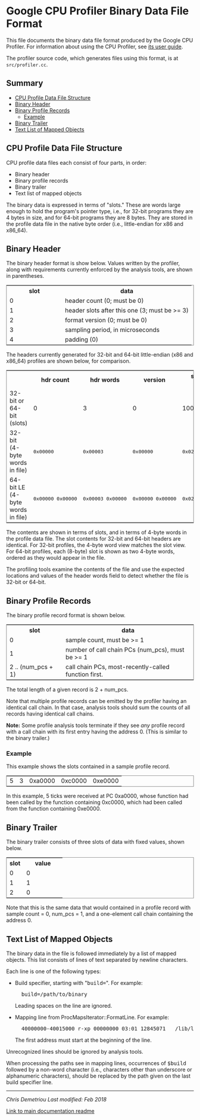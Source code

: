 # Google CPU Profiler Binary Data File Format

This file documents the binary data file format produced by the Google CPU Profiler. For information about using the CPU Profiler, see [its user guide](cpuprofile.md).

The profiler source code, which generates files using this format, is at `src/profiler.cc`.

## Summary 

- [CPU Profile Data File Structure](#section-id-7)
- [Binary Header](#section-id-18)
- [Binary Profile Records](#section-id-94)
  - [Example](#section-id-125)
- [Binary Trailer](#section-id-143)
- [Text List of Mapped Objects](#section-id-170)



<div id='section-id-7'/>

## CPU Profile Data File Structure

CPU profile data files each consist of four parts, in order:

*   Binary header
*   Binary profile records
*   Binary trailer
*   Text list of mapped objects

The binary data is expressed in terms of "slots." These are words large enough to hold the program's pointer type, i.e., for 32-bit programs they are 4 bytes in size, and for 64-bit programs they are 8 bytes. They are stored in the profile data file in the native byte order (i.e., little-endian for x86 and x86_64).

<div id='section-id-18'/>

## Binary Header

The binary header format is show below. Values written by the profiler, along with requirements currently enforced by the analysis tools, are shown in parentheses.

<table summary="Header Format" frame="box" rules="sides" cellpadding="5">
<tbody>
<tr>
<th width="30%">slot</th>
<th width="70%">data</th>
</tr>
<tr>
<td>0</td>
<td>header count (0; must be 0)</td>
</tr>
<tr>
<td>1</td>
<td>header slots after this one (3; must be >= 3)</td>
</tr>
<tr>
<td>2</td>
<td>format version (0; must be 0)</td>
</tr>
<tr>
<td>3</td>
<td>sampling period, in microseconds</td>
</tr>
<tr>
<td>4</td>
<td>padding (0)</td>
</tr>
</tbody>
</table>

The headers currently generated for 32-bit and 64-bit little-endian (x86 and x86_64) profiles are shown below, for comparison.

<table summary="Header Example" frame="box" rules="sides" cellpadding="5">
<tbody>
<tr>
<th></th>
<th>hdr count</th>
<th>hdr words</th>
<th>version</th>
<th>sampling period</th>
<th>pad</th>
</tr>
<tr>
<td>32-bit or 64-bit (slots)</td>
<td>0</td>
<td>3</td>
<td>0</td>
<td>10000</td>
<td>0</td>
</tr>
<tr>
<td>32-bit (4-byte words in file)</td>
<td><tt>0x00000</tt></td>
<td><tt>0x00003</tt></td>
<td><tt>0x00000</tt></td>
<td><tt>0x02710</tt></td>
<td><tt>0x00000</tt></td>
</tr>
<tr>
<td>64-bit LE (4-byte words in file)</td>
<td><tt>0x00000 0x00000</tt></td>
<td><tt>0x00003 0x00000</tt></td>
<td><tt>0x00000 0x00000</tt></td>
<td><tt>0x02710 0x00000</tt></td>
<td><tt>0x00000 0x00000</tt></td>
</tr>
</tbody>
</table>

The contents are shown in terms of slots, and in terms of 4-byte words in the profile data file. The slot contents for 32-bit and 64-bit headers are identical. For 32-bit profiles, the 4-byte word view matches the slot view. For 64-bit profiles, each (8-byte) slot is shown as two 4-byte words, ordered as they would appear in the file.

The profiling tools examine the contents of the file and use the expected locations and values of the header words field to detect whether the file is 32-bit or 64-bit.

<div id='section-id-94'/>

## Binary Profile Records

The binary profile record format is shown below.

<table summary="Profile Record Format" frame="box" rules="sides" cellpadding="5">
<tbody>
<tr>
<th width="30%">slot</th>
<th width="70%">data</th>
</tr>
<tr>
<td>0</td>
<td>sample count, must be >= 1</td>
</tr>
<tr>
<td>1</td>
<td>number of call chain PCs (num_pcs), must be >= 1</td>
</tr>
<tr>
<td>2 .. (num_pcs + 1)</td>
<td>call chain PCs, most-recently-called function first.</td>
</tr>
</tbody>
</table>

The total length of a given record is 2 + num_pcs.

Note that multiple profile records can be emitted by the profiler having an identical call chain. In that case, analysis tools should sum the counts of all records having identical call chains.

**Note:** Some profile analysis tools terminate if they see _any_ profile record with a call chain with its first entry having the address 0\. (This is similar to the binary trailer.)

<div id='section-id-125'/>

### Example

This example shows the slots contained in a sample profile record.

<table summary="Profile Record Example" frame="box" rules="sides" cellpadding="5">
<tbody>
<tr>
<td>5</td>
<td>3</td>
<td>0xa0000</td>
<td>0xc0000</td>
<td>0xe0000</td>
</tr>
</tbody>
</table>

In this example, 5 ticks were received at PC 0xa0000, whose function had been called by the function containing 0xc0000, which had been called from the function containing 0xe0000.

<div id='section-id-143'/>

## Binary Trailer

The binary trailer consists of three slots of data with fixed values, shown below.

<table summary="Trailer Format" frame="box" rules="sides" cellpadding="5">
<tbody>
<tr>
<th width="30%">slot</th>
<th width="70%">value</th>
</tr>
<tr>
<td>0</td>
<td>0</td>
</tr>
<tr>
<td>1</td>
<td>1</td>
</tr>
<tr>
<td>2</td>
<td>0</td>
</tr>
</tbody>
</table>

Note that this is the same data that would contained in a profile record with sample count = 0, num_pcs = 1, and a one-element call chain containing the address 0.

<div id='section-id-170'/>

## Text List of Mapped Objects

The binary data in the file is followed immediately by a list of mapped objects. This list consists of lines of text separated by newline characters.

Each line is one of the following types:

*   Build specifier, starting with "<tt>build=</tt>". For example:

    <pre>  build=/path/to/binary</pre>

    Leading spaces on the line are ignored.
*   Mapping line from ProcMapsIterator::FormatLine. For example:

    <pre>  40000000-40015000 r-xp 00000000 03:01 12845071   /lib/ld-2.3.2.so</pre>

    The first address must start at the beginning of the line.

Unrecognized lines should be ignored by analysis tools.

When processing the paths see in mapping lines, occurrences of <tt>$build</tt> followed by a non-word character (i.e., characters other than underscore or alphanumeric characters), should be replaced by the path given on the last build specifier line.

---

<address>
Chris Demetriou  
Last modified: Feb 2018
</address>

[Link to main documentation readme](readme.md)
